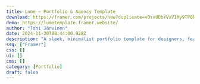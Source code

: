 ```yaml
---
title: Lume — Portfolio & Agency Template
download: https://framer.com/projects/new?duplicate=vOtvUDbYVxVIMy9TPQNy&via=tonjrv&duplicateType=siteTemplate
demo: https://lumetemplate.framer.website/
author: "Toni Järvinen"
date: 2024-11-30T08:44:00.928Z
description: "A sleek, minimalist portfolio template for designers, featuring interactive case studies, a CMS-powered blog, easy sharing of work experience, skills, and tools, service listings with prices, and a contact form. Perfect for your new portfolio.."
ssg: ["Framer"]
css: []
ui: []
cms: []
category: [Portfolio]
draft: false
---
```

